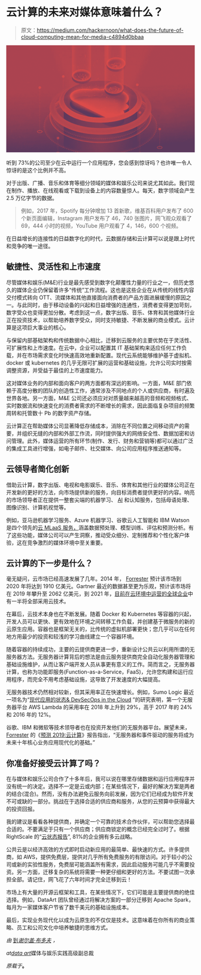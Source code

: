 # 云计算的未来对媒体意味着什么？

> 原文：<https://medium.com/hackernoon/what-does-the-future-of-cloud-computing-mean-for-media-c4894d0bbaa>

![](img/f016bb9fee00dfa485efd803a2aed833.png)

听到 73%的公司至少在云中运行一个应用程序，您会感到惊讶吗？也许唯一令人惊讶的是这个比例并不高。

对于出版、广播、音乐和体育等细分领域的媒体和娱乐公司来说尤其如此。我们现在制作、播放、在线观看或下载到设备上的内容数量惊人。每天，数字领域会产生 2.5 万亿字节的数据。

> 例如，2017 年，Spotify 每分钟增加 13 首新歌，维基百科用户发布了 600 个新页面编辑，Instagram 用户发布了 46，740 张图片，网飞观众观看了 69，444 小时的视频，YouTube 用户观看了 4，146，600 个视频。

在日益增长的连接性的日益数字化的时代，云数据存储和云计算可以说是跟上时代和竞争的唯一途径。

## 敏捷性、灵活性和上市速度

尽管媒体和娱乐(M&E)行业是最先感受到数字化颠覆性力量的行业之一，但历史悠久的媒体企业仍保留着许多“传统”工作流程。这也是这些企业在从传统的线性内容交付模式转向 OTT、流媒体和其他直接面向消费者的产品方面进展缓慢的原因之一。与此同时，由于移动设备的兴起和日益增强的连通性，消费者变得更加苛刻，数字受众也变得更加分散。考虑到这一点，数字出版、音乐、体育和其他媒体行业正在投资技术，以帮助培养数字受众，同时支持敏捷、不断发展的商业模式。云计算是这项巨大事业的核心。

与保留内部基础架构和传统数据中心相比，迁移到云服务的主要优势在于灵活性、可扩展性和上市速度。在云中，企业可以配置其 IT 基础架构来适应任何工作负载，并在市场需求变化时快速高效地重新配置。现代云系统能够维护基于虚拟机、docker 或 kubernetes 的几乎无限可扩展的运营和基础设施，允许公司实时按需调整资源，并受益于最佳的上市速度能力。

这对媒体业务的内部和面向客户的两方面都有深远的影响。一方面，M&E 部门依赖于高度分散的团队的创造性工作，通常涉及不同地点的个人或供应商，有时遍及世界各地。另一方面，M&E 公司还必须应对对质量越来越高的音频和视频格式、实时数据流和快速变化的消费者需求的不断增长的需求，因此面临复杂项目的频繁周转和托管数十 Pb 的数字资产存储。

云计算正在帮助媒体公司显著降低存储成本，消除在不同位置之间移动资产的需要，并组织无缝的内部和外部工作流，同时提供强大的网络安全性、数据加密和访问管理。此外，媒体运营的所有环节(制作、发行、财务和营销等)都可以通过广泛的集成工具进行增强，如电子邮件、社交媒体、向公司应用程序推送通知等。

## 云领导者简化创新

借助云计算，数字出版、电视和电影娱乐、音乐、体育和其他行业的媒体公司正在开发新的更好的方法，向市场提供新的服务，向目标消费者提供更好的内容。响亮的市场领导者正在提供一整套尖端的机器学习、 [AI](https://www.techradar.com/news/what-is-ai-everything-you-need-to-know) 和认知服务，包括母语处理、图像识别、计算机视觉等。

例如，亚马逊机器学习服务、Azure 机器学习、谷歌云人工智能和 IBM Watson 是四个领先的[云 MLaaS 服务，](https://www.altexsoft.com/blog/datascience/comparing-machine-learning-as-a-service-amazon-microsoft-azure-google-cloud-ai-ibm-watson/)涵盖数据预处理、模型训练、评估和预测分析。有了这些功能，媒体公司可以产生洞察，推动受众细分、定制推荐和个性化客户体验，这在竞争激烈的媒体环境中至关重要。

## 云计算的下一步是什么？

毫无疑问，云市场已经高速发展了几年。2014 年， [Forrester](https://www.forrester.com/The+Public+Cloud+Market+Is+Now+In+Hypergrowth/fulltext/-/E-RES113365?intcmp=blog:forrlink) 预计该市场到 2020 年将达到 1910 亿美元。Gartner 最近的数据甚至更为乐观，预计该市场将在 2019 年攀升至 2062 亿美元，到 2021 年，[目前在云环境中运营的全球企业](http://www.gartner.com/smarterwithgartner/cloud-computing-enters-its-second-decade/)中有一半将全部采用云技术。

在幕后，云技术本身也在不断发展。随着 Docker 和 Kubernetes 等容器的兴起，开发人员可以更快、更有效地在环境之间转移工作负载，并创建基于微服务的新的云原生应用。容器也是框架无关的，比传统的虚拟机部署更快；您几乎可以在任何地方用最少的投资和较浅的学习曲线建立一个容器环境。

随着容器的持续成功，主要的云提供商更进一步，重新设计公共云以利用所谓的无服务器方法。无服务器计算背后的想法是由云服务提供商完全自动化服务器管理和基础设施维护，从而让客户端开发人员从事更有意义的工作。简而言之，无服务器计算，也称为功能即服务(Function-as-a-Service，FaaS)，允许您构建和运行应用程序，而完全不用考虑基础设施，这导致了开发速度的大幅提高。

无服务器技术仍然相对较新，但其采用率正在快速增长。例如，Sumo Logic 最近一项名为“[现代应用的状态& DevSecOps in the Cloud](https://www.sumologic.com/wp-content/uploads/Modern_Apps_2018.pdf) ”的研究表明，第一个无服务器平台 AWS Lambda 的采用率在 2018 年上升到 29%，高于 2017 年的 24%和 2016 年的 12%。

谷歌、IBM 和微软等技术领导者也在投资开发他们的无服务器平台。展望未来， [Forrester](https://www.forrester.com/) 的《[预测 2019:云计算](https://go.forrester.com/blogs/predictions-2019-cloud-computing/)》报告指出，“无服务器和事件驱动的服务将成为未来十年核心业务应用现代化的基础。”

## 你准备好接受云计算了吗？

在与媒体和娱乐公司合作了十多年后，我可以说在哪里存储数据和运行应用程序并没有统一的决定。选择不一定是云或内部；在某些情况下，最好的解决方案是两者的结合(混合)。然而，没有办法避免云服务向前发展，因为它们已经成为软件开发不可或缺的一部分。挑战在于选择合适的供应商和服务，从您的云预算中获得最大的投资回报。

我的建议是看看各种提供商，并确定一个可靠的技术合作伙伴，可以帮助您选择最合适的。不要满足于只有一个供应商；供应商锁定的概念已经完全过时了。根据 RightScale 的“[云状态报告](https://www.rightscale.com/lp/state-of-the-cloud)”, 81%的企业拥有多云战略。

公共云是以经济高效的方式即时启动新应用的最简单、最快速的方式。许多提供商，如 AWS，提供免费层，提供对几乎所有免费服务的有限访问。对于较小的公司或新的实验性服务，免费层可能涵盖所有需求，因此启动服务可能几乎不需要投资。另一方面，迁移复杂的系统将需要一种更仔细和更好的方法。不要试图一次承担全部。请记住，网飞花了六年时间才完全迁移到云！

市场上有大量的开源云框架和工具，在某些情况下，它们可能是主要提供商的绝佳选择。例如，DataArt 团队曾经通过将解决方案的一部分迁移到 Apache Spark，每月为一家媒体客户节省了数千美元的基础设施成本。

最后，实现业务现代化以成为云原生的不仅仅是技术。这意味着在你所有的商业策略、员工和公司文化中培养敏捷的思维方式。

*由* [到*谢尔盖·布多夫*](https://www.linkedin.com/in/sbludov/) *，*

*at*[*data art*](https://www.dataart.com/industry/media-and-entertainment?utm_source=medium.com&utm_medium=referral&utm_campaign=m-regular&utm_content=sbludov-hn-cloudmedia)媒体与娱乐实践高级副总裁

*原载于*[](https://www.techradar.com/news/head-in-the-clouds-what-the-future-of-cloud-computing-means-for-media)**。**